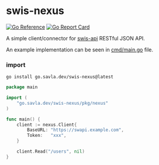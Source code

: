 # swis-nexus

[![Go Reference](https://pkg.go.dev/badge/go.savla.dev/swis-nexus.svg)](https://pkg.go.dev/go.savla.dev/swis-nexus)
[![Go Report Card](https://goreportcard.com/badge/go.savla.dev/swis-nexus)](https://goreportcard.com/report/go.savla.dev/swis-nexus)

A simple client/connector for [swis-api](https://github.com/savla-dev/swis-api) RESTful JSON API. 

An example implementation can be seen in [cmd/main.go](/cmd/main.go) file.

### import

```shell
go install go.savla.dev/swis-nexus@latest
```

```go
package main

import (
    "go.savla.dev/swis-nexus/pkg/nexus"
)

func main() {
    client := nexus.Client{
        BaseURL: "https://swapi.example.com",
        Token:   "xxx",
    }

    client.Read("/users", nil)
}
```
